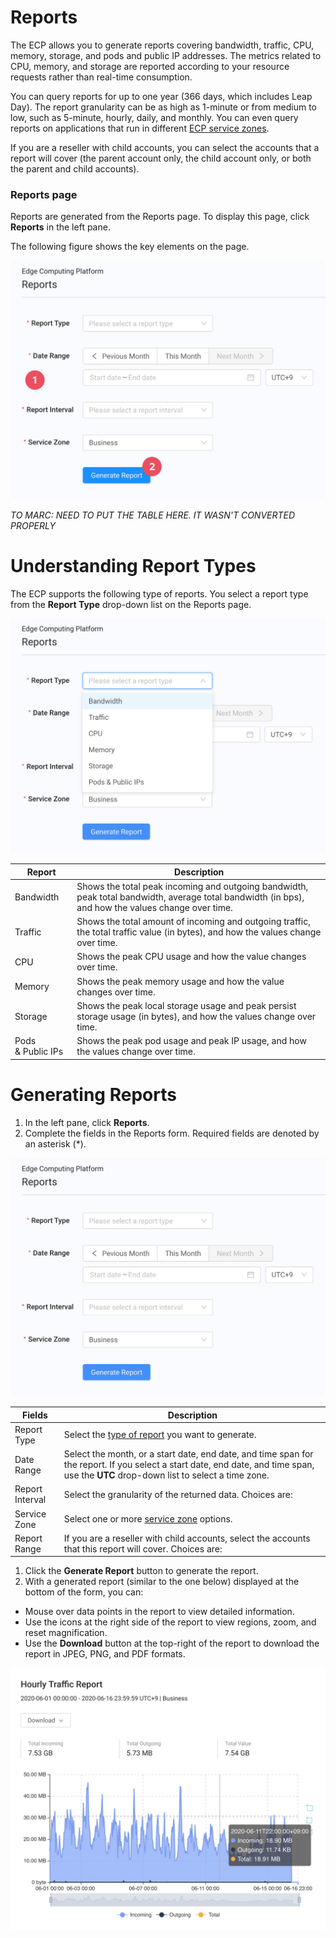 # Reports

The ECP allows you to generate reports covering bandwidth, traffic, CPU, memory, storage, and pods and public IP addresses. The metrics related to CPU, memory, and storage are reported according to your resource requests rather than real-time consumption.

You can query reports for up to one year (366 days, which includes Leap Day). The report granularity can be as high as 1-minute or from medium to low, such as 5-minute, hourly, daily, and monthly. You can even query reports on applications that run in different [ECP service zones](<Zones.htm>).

If you are a reseller with child accounts, you can select the accounts that a report will cover (the parent account only, the child account only, or both the parent and child accounts).

### **Reports page**

Reports are generated from the Reports page. To display this page, click **Reports** in the left pane.

The following figure shows the key elements on the page.

![null](</docs/resources/images/reports/reports-w-numbers.png>)

*TO MARC: NEED TO PUT THE TABLE HERE. IT WASN'T CONVERTED PROPERLY*

# Understanding Report Types

The ECP supports the following type of reports. You select a report type from the **Report Type** drop-down list on the Reports page.

![null](</docs/resources/images/reports/reports-dropdown.png>)

| **Report**                                                                                                                                         | **Description**                                                                                                                                    |
| -------------------------------------------------------------------------------------------------------------------------------------------------- | -------------------------------------------------------------------------------------------------------------------------------------------------- |
| Bandwidth                                                                                                                                          | Shows the total peak incoming and outgoing bandwidth, peak total bandwidth, average total bandwidth (in bps), and how the values change over time. |
| Traffic                                                                                                                                            | Shows the total amount of incoming and outgoing traffic, the total traffic value (in bytes), and how the values change over time.                  |
| CPU                                                                                                                                                | Shows the peak CPU usage and how the value changes over time.                                                                                      |
| Memory                                                                                                                                             | Shows the peak memory usage and how the value changes over time.                                                                                   |
| Storage                                                                                                                                            | Shows the peak local storage usage and peak persist storage usage (in bytes), and how the values change over time.                                 |
| Pods & Public IPs                                                                                                                                  | Shows the peak pod usage and peak IP usage, and how the values change over time.                                                                   |

# Generating Reports

1. In the left pane, click **Reports**. 
2. Complete the fields in the Reports form. Required fields are denoted by an asterisk (\*).

![null](</docs/resources/images/reports/reports-wo-numbers.png>)

| **Fields**                                                                                                                                                                            | **Description**                                                                                                                                                                       |
| ------------------------------------------------------------------------------------------------------------------------------------------------------------------------------------- | ------------------------------------------------------------------------------------------------------------------------------------------------------------------------------------- |
| Report Type                                                                                                                                                                           | Select the [type of report](<#understanding-report-types>) you want to generate.                                                                                                   |
| Date Range                                                                                                                                                                            | Select the month, or a start date, end date, and time span for the report. If you select a start date, end date, and time span, use the **UTC** drop-down list to select a time zone. |
| Report Interval                                                                                                                                                                       | Select the granularity of the returned data. Choices are:                                                                                                                             |
| Service Zone                                                                                                                                                                          | Select one or more [service zone](<Zones.htm>) options.                                                                                                                               |
| Report Range                                                                                                                                                                          | If you are a reseller with child accounts, select the accounts that this report will cover. Choices are:                                                                              |

1. Click the **Generate Report** button to generate the report.
2. With a generated report (similar to the one below) displayed at the bottom of the form, you can:

- Mouse over data points in the report to view detailed information.
- Use the icons at the right side of the report to view regions, zoom, and reset magnification.
- Use the **Download** button at the top-right of the report to download the report in JPEG, PNG, and PDF formats.

![null](</docs/resources/images/reports/reports-generated-report.png>)